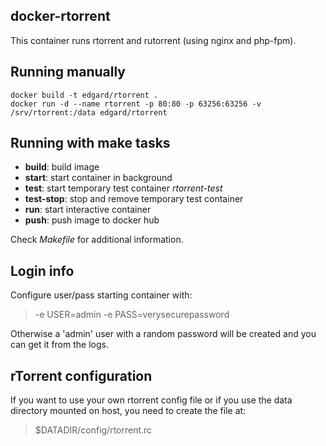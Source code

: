 docker-rtorrent
---------------
This container runs rtorrent and rutorrent (using nginx and php-fpm).

Running manually
----------------
    docker build -t edgard/rtorrent .
    docker run -d --name rtorrent -p 80:80 -p 63256:63256 -v /srv/rtorrent:/data edgard/rtorrent

Running with make tasks
-----------------------
* **build**: build image
* **start**: start container in background
* **test**: start temporary test container *rtorrent-test*
* **test-stop**: stop and remove temporary test container
* **run**: start interactive container
* **push**: push image to docker hub

Check *Makefile* for additional information.

Login info
----------
Configure user/pass starting container with:
> -e USER=admin -e PASS=verysecurepassword

Otherwise a 'admin' user with a random password will be created and you can get it from the logs.

rTorrent configuration
----------------------
If you want to use your own rtorrent config file or if you use the data directory mounted on host, you need to create the file at:
> $DATADIR/config/rtorrent.rc
